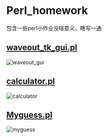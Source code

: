 # Perl_homework
包含一些perl小作业没啥意义，瞎写一通.

## [waveout_tk_gui.pl](https://github.com/Ideasay/Perl_homework/blob/master/waveout_tk_gui.pl)<br>
![waveout_gui](https://github.com/Ideasay/Perl_homework/blob/master/graph/gui_waveout.png)
## [calculator.pl](https://github.com/Ideasay/Perl_homework/blob/master/calculator.pl)<br>
![calculator](https://github.com/Ideasay/Perl_homework/blob/master/graph/calculator.png)
## [Myguess.pl](https://github.com/Ideasay/Perl_homework/blob/master/Myguess.pl)<br>
![myguess](https://github.com/Ideasay/Perl_homework/blob/master/graph/myguess.pl.png)
